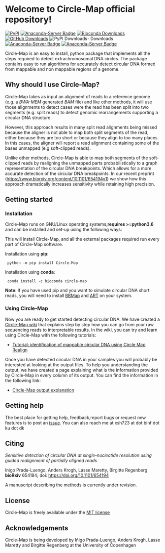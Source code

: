 # Welcome to Circle-Map official repository!
[![PyPI](https://img.shields.io/pypi/v/Circle-Map.svg)](https://pypi.python.org/pypi/Circle-Map)
[![Anaconda-Server Badge](https://anaconda.org/bioconda/circle-map/badges/version.svg)](https://anaconda.org/bioconda/circle-map)
[![Bioconda Downloads](https://anaconda.org/bioconda/circle-map/badges/downloads.svg)](https://anaconda.org/bioconda/circle-map)
[![GitHub Downloads](https://img.shields.io/github/downloads/iprada/Circle-Map/total.svg?style=social&logo=github&label=Download)](https://github.com/iprada/Circle-Map/releases)
![PyPI Downloads- Downloads](https://img.shields.io/pypi/dm/Circle-Map.svg?label=PyPI)
[![Anaconda-Server Badge](https://anaconda.org/bioconda/circle-map/badges/latest_release_date.svg)](https://anaconda.org/bioconda/circle-map)
[![Anaconda-Server Badge](https://anaconda.org/bioconda/circle-map/badges/license.svg)](https://github.com/iprada/Circle-Map/blob/master/LICENSE)

Circle-Map is an easy to install, python package that implements all the steps required to detect extrachromosomal DNA circles. The package  contains easy to run algorithms for accurately detect circular DNA formed from mappable and non mappable regions of a genome.

    
## Why should I use Circle-Map?

Circle-Map takes as input an alignment of reads to a reference genome (e.g. a *BWA-MEM* generated *BAM* file) and like other methods, it will use those alignments to detect cases were the read has been split into two segments (e.g. split reads) to detect genomic rearrangements supporting a circular DNA structure.

However, this approach results in many split read alignments being missed because the aligner is not able to map both split segments of the read, either because they are too short or because they align to too many places. In this cases, the aligner will report a read alignment containing some of the bases unmapped (e.g soft-clipped reads). 

Unlike other methods, Circle-Map is able to map both segments of the soft-clipped reads by realigning the unmapped parts probabilistically to a graph representation of the circular DNA breakpoints. Which allows for a more accurate detection of the circular DNA breakpoints. In our recent preprint (https://www.biorxiv.org/content/10.1101/654194v1) we show how this approach dramatically increases sensitivity while retaining high precision.


## Getting started

### Installation

Circle-Map runs on GNU/Linux operating systems,**requires >=python3.6** and can be installed and set-up using the following ways:

This will install Circle-Map, and all the external packages required run every part of Circle-Map software.

Installation using **pip**:

     python -m pip install Circle-Map
     
Installation using **conda**:

     conda install -c bioconda circle-map
     
**Note**: If you have used pip and you want to simulate circular DNA short reads, you will need to install [BBMap](https://sourceforge.net/projects/bbmap/) and [ART](https://www.niehs.nih.gov/research/resources/software/biostatistics/art/index.cfm) on your system.

### Using Circle-Map

Now you are ready to get started detecting circular DNA. We have created a [Circle-Map wiki](https://github.com/iprada/Circle-Map/wiki) that explains step by step how you can go from your raw sequencing reads to interpretable results. In the wiki, you can try and learn using Circle-Map with the following tutorials:

   * [Tutorial: identification of mappable circular DNA using Circle Map Realign](https://github.com/iprada/Circle-Map/wiki/Tutorial:-Identification-of-circular-DNA-using-Circle-Map-Realign)  

   
Once you have detected circular DNA in your samples you will probably be interested at looking at the output files. To help you understanding the output, we have created a page explaining what is the information provided by Circle-Map in every column of its output. You can find the information in the following link:

* [Circle-Map output explanation](https://github.com/iprada/Circle-Map/wiki/Circle-Map-output-files) 
    
   


## Getting help

The best place for getting help, feedback,report bugs or request new features is to post an [issue](https://github.com/iprada/Circle-Map/issues). You can also reach me at xsh723 at dot binf dot ku dot dk 

## Citing

*Sensitive detection of circular DNA at single-nucleotide resolution using guided realignment of partially aligned reads*

Inigo Prada-Luengo, Anders Krogh, Lasse Maretty, Birgitte Regenberg
**bioRxiv** 654194; doi: https://doi.org/10.1101/654194

A manuscript describing the methods is currently under revision.

## License

Circle-Map is freely available under the [MIT license](https://opensource.org/licenses/MIT)

## Acknowledgements

Circle-Map is being developed by Iñigo Prada-Luengo, Anders Krogh, Lasse Maretty and Birgitte Regenberg at the University of Copenhagen
